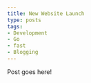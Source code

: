 ```yaml
---
title: New Website Launch
type: posts
tags:
- Development
- Go
- fast
- Blogging
---
```



Post goes here!

